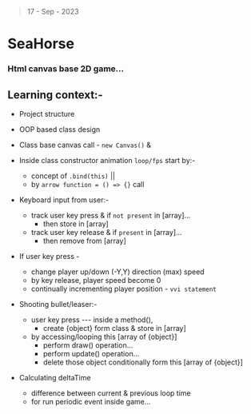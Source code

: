 > 17 - Sep - 2023

# SeaHorse 
### Html canvas base 2D game... 


## Learning context:-
* Project structure
* OOP based class design
* Class base canvas call - `new Canvas()` & 

* Inside class constructor animation `loop/fps` start by:- 
    * concept of `.bind(this)` ||
    * by `arrow function = () => {}` call

* Keyboard input from user:-
    * track user key press & if `not present` in [array]...
        * then store in [array]
    * track user key release & if `present` in [array]...
        * then remove from [array]

* If user key press -
    * change player up/down (-Y,Y) direction (max) speed
    * by key release, player speed become 0
    * continually incrementing player position - `vvi statement`

* Shooting bullet/leaser:-
    * user key press --- inside a method(), 
        * create {object} form class & store in [array]
    * by accessing/looping this [array of {object}]
        * perform draw() operation...
        * perform update() operation...
        * delete those object conditionally form this [array of {object}]

* Calculating deltaTime
    * difference between current & previous loop time
    * for run periodic event inside game...